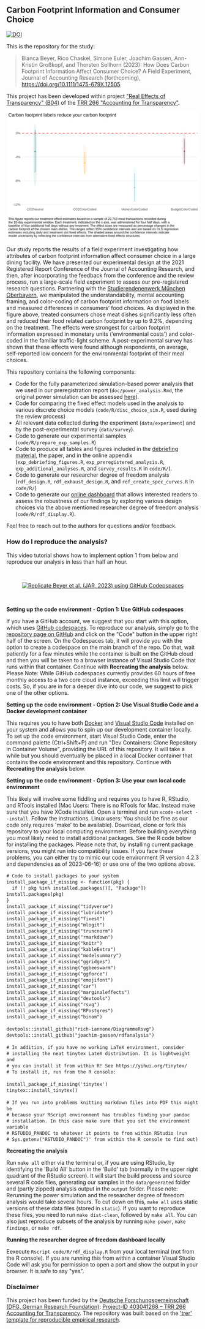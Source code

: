 ## Carbon Footprint Information and Consumer Choice

[![DOI](https://zenodo.org/badge/DOI/10.5281/zenodo.8188497.svg)](https://doi.org/10.5281/zenodo.8188497)

This is the repository for the study:

> Bianca Beyer, Rico Chaskel, Simone Euler, Joachim Gassen, Ann-Kristin Großkopf, and Thorsten Sellhorn (2023): How Does Carbon Footprint Information Affect Consumer Choice? A Field Experiment, Journal of Accounting Research (forthcoming), https://doi.org/10.1111/1475-679X.12505.

This project has been developed within project ["Real Effects of Transparency" (B04)](https://www.accounting-for-transparency.de/projects/real-effects-of-transparency) of the [TRR 266 "Accounting for Transparency"](https://www.accounting-for-transparency.de). 

<p align="center">
<img src="https://raw.githubusercontent.com/trr266/carbonfood/main/static/debriefing_res_exp.svg" alt="Carbon footprint effects of Beyer et al. (JAR, forthcoming)">
</p>

Our study reports the results of a field experiment investigating how attributes of carbon footprint information affect consumer choice in a large dining facility. We have presented our experimental design at the 2021 Registered Report Conference of the Journal of Accounting Research, and then, after incorporating the feedback from the conference and the review process, run a large-scale field experiment to assess our pre-registered research questions. Partnering with the [Studierendenenwerk München Oberbayern](https://www.studierendenwerk-muenchen-oberbayern.de/en/), we manipulated the understandability, mental accounting framing, and color-coding of carbon footprint information on food labels and measured differences in consumers’ food choices. As displayed in the figure above, treated consumers chose meat dishes significantly less often and reduced their food related carbon footprint by up to 9.2%, depending on the treatment. The effects were strongest for carbon footprint information expressed in monetary units (‘environmental costs’) and color-coded in the familiar traffic-light scheme. A post-experimental survey has shown that these effects were found although respondents, on average, self-reported low concern for the environmental footprint of their meal choices.

This repository contains the following components:

- Code for the fully parameterized simulation-based power analysis that we used in our preregistration report (`doc/power_analysis.Rmd`, the original power simulation can be assessed  [here](https://trr266.de/carbonfood/power_analysis.html)). 
- Code for comparing the fixed effect models used in the analysis to various discrete choice models (`code/R/disc_choice_sim.R`, used during the review process)
- All relevant data collected during the experiment (`data/experiment`) and by the post-experimental survey (`data/survey`).
- Code to generate our experimental samples (`code/R/prepare_exp_samples.R`)
- Code to produce all tables and figures included in the [debriefing material](https://www.accounting-for-transparency.de/can-carbon-footprint-information-influence-consumer-choice/), the paper, and in the online appendix (`exp_debriefing_figures.R`, `exp_preregistered_analysis.R`,  `exp_additional_analyses.R`, and `survey_results.R` in `code/R/`).
- Code to generate our researcher degree of freedom analysis (`rdf_design.R`, `rdf_exhaust_design.R`, and `ref_create_spec_curves.R` in `code/R/`)
- Code to generate our [online dashboard](https://trr266.de/carbonfood/) that allows interested readers to assess the robustness of our findings by exploring various design choices via the above mentioned researcher degree of freedom analysis (`code/R/rdf_display.R`).

Feel free to reach out to the authors for questions and/or feedback.


### How do I reproduce the analysis?

This video tutorial shows how to implement option 1 from below and reproduce our analysis in less than half an hour. 

<p>&nbsp;</p>
<p align="center">
<a href="https://www.youtube.com/watch?v=PM7K1Z5P2XY">
<img src="https://img.youtube.com/vi/PM7K1Z5P2XY/mqdefault.jpg" alt="Replicate Beyer et al. (JAR, 2023) using GitHub Codepspaces">
</a>
</p>
<p>&nbsp;</p>

**Setting up the code environment - Option 1: Use GitHub codespaces** 

If you have a GitHub account, we suggest that you start with this option, which uses [GitHub codespaces](https://github.com/features/codespaces). To reproduce our analysis, simply go to the [repository page on GitHub](https://github.com/trr266/carbonfood) and click on the "Code" button in the upper right half of the screen. On the Codespaces tab, it will provide you with the option to create a codespace on the main branch of the repo. Do that, wait patiently for a few minutes while the container is built on the GitHub cloud and then you will be taken to a browser instance of Visual Studio Code that runs within that container. Continue with **Recreating the analysis** below. Please Note: While GitHub codespaces currently provides 60 hours of free monthly access to a two core cloud instance, exceeding this limit will trigger costs. So, if you are in for a deeper dive into our code, we suggest to pick one of the other options.


**Setting up the code environment - Option 2: Use Visual Studio Code and a Docker development container** 

This requires you to have both [Docker](https://www.docker.com) and [Visual Studio Code](https://code.visualstudio.com) installed on your system and allows you to spin up our development container locally. To set up the code environment, start Visual Studio Code, enter the command palette (Ctrl+Shift+P) and run "Dev Containers: Clone Repository in Container Volume", providing the URL of this repository. It will take a while but you should eventually be placed in a local Docker container that contains the code environment and this repository. Continue with **Recreating the analysis** below.


**Setting up the code environment - Option 3: Use your own local code environment** 

This likely will involve some fiddling and requires you to have R, RStudio, and RTools installed (Mac Users: There is no RTools for Mac. Instead make sure that you have XCode installed. Open a terminal and run `xcode-select --install`. Follow the instructions. Linux users: You should be fine as our code only requires 'make' to be available). Download, clone or fork this repository to your local computing environment. Before building everything you most likely need to install additional packages. See the R code below for installing the packages. Please note that, by installing current package versions, you might run into compatibility issues. If you face these problems, you can either try to mimic our code environment (R version 4.2.3 and dependencies as of 2023-06-16) or use one of the two options above.

```
# Code to install packages to your system
install_package_if_missing <- function(pkg) {
  if (! pkg %in% installed.packages()[, "Package"]) install.packages(pkg)
}
install_package_if_missing("tidyverse")
install_package_if_missing("lubridate")
install_package_if_missing("fixest")
install_package_if_missing("mlogit")
install_package_if_missing("truncnorm")
install_package_if_missing("rmarkdown")
install_package_if_missing("knitr")
install_package_if_missing("kableExtra")
install_package_if_missing("modelsummary")
install_package_if_missing("ggridges")
install_package_if_missing("ggbeeswarm")
install_package_if_missing("ggforce")
install_package_if_missing("emojifont")
install_package_if_missing("car")
install_package_if_missing("marginaleffects")
install_package_if_missing("devtools")
install_package_if_missing("rsvg")
install_package_if_missing("RPostgres")
install_package_if_missing("binom")

devtools::install_github("rich-iannone/DiagrammeRsvg")
devtools::install_github("joachim-gassen/rdfanalysis")

# In addition, if you have no working LaTeX environment, consider
# installing the neat tinytex LateX distribution. It is lightweight and
# you can install it from within R! See https://yihui.org/tinytex/
# To install it, run from the R console:

install_package_if_missing('tinytex')
tinytex::install_tinytex()

# If you run into problems knitting markdown files into PDF this might be 
# because your RScript environment has troubles finding your pandoc 
# installation. In this case make sure that you set the environment variable
# RSTUDIO_PANDOC to whatever it points to from within RStudio (run
# Sys.getenv("RSTUDIO_PANDOC")' from within the R console to find out)
```

**Recreating the analysis**

Run `make all` either via the terminal or, if you are using RStudio, by identifying the 'Build All' button in the 'Build' tab (normally in the upper right quadrant of the RStudio screen). It will start the build process and source several R code files, generating our samples in the `data/generated` folder and (partly zipped) analysis output in the `output` folder. Please note: Rerunning the power simulation and the researcher degree of freedom analysis would take several hours. To cut down on this, `make all` uses static versions of these data files (stored in `static`). If you want to reproduce these files, you need to run `make dist-clean`, followed by `make all`. You can also just reproduce subsets of the analysis by running `make power`, `make findings`, or `make rdf`.


**Running the researcher degree of freedom dashboard locally**

Eexecute `Rscript code/R/rdf_display.R` from your local terminal (not from the R console). If you are running this from within a container Visual Studio Code will ask you for permission to open a port and show the output in your browser. It is safe to say "yes".


### Disclaimer

This project has been funded by the [Deutsche Forschungsgemeinschaft (DFG, German Research Foundation)](https://www.dfg.de/): [Project-ID 403041268 – TRR 266 Accounting for Transparency](https://www.accounting-for-transparency.de/).
The repository was built based on the ['trer' template for reproducible empirical research](https://github.com/trr266/trer).
